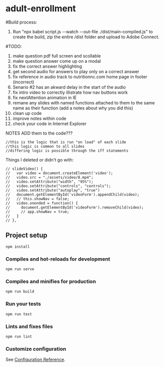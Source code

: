 # adult-enrollment

#Build process:
1. Run "npx babel script.js --watch --out-file ./dist/main-compiled.js" to create the build, zip the entire /dist folder and upload to Adobe Connect.

#TODO:
1. make question pdf full screen and scollable
2. make question answer come up on a modal
3. fix the correct answer highlighting
6. get second audio for answers to play only on a correct answer
13. fix reference in audio track to nutritionnc.com home page in footer (incorrect)
14. Senario #2 has an akward delay in the start of the audio
16. fix intro video to correctly illistrate how nav buttons work
17. fix nextAttention animation in IE
18. remane any slides with named functions attached to them to the same name as their function (add a notes about why you did this)
21. clean up code
22. improve notes within code
23. check your code in Internet Explorer

NOTES ADD them to the code???
    
    //this is the logic that is run "on load" of each slide
    //this logic is common to all slides
    //differing logic is possible through the iff statements



Things I deleted or didn't go with:


    // slideVideo() {
    //   var video = document.createElement('video');
    //   video.src = "./assets/video/8.mp4";
    //   video.setAttribute("width", "95%");
    //   video.setAttribute("controls", "controls");
    //   video.setAttribute("autoplay", "true")
    //   document.getElementById('videoForm').appendChild(video);
    //   // this.showNav = false;
    //   video.onended = function() {
    //     document.getElementById('videoForm').removeChild(video);
    //     // app.showNav = true;
    //   }
    // },


## Project setup
```
npm install
```

### Compiles and hot-reloads for development
```
npm run serve
```

### Compiles and minifies for production
```
npm run build
```

### Run your tests
```
npm run test
```

### Lints and fixes files
```
npm run lint
```

### Customize configuration
See [Configuration Reference](https://cli.vuejs.org/config/).
